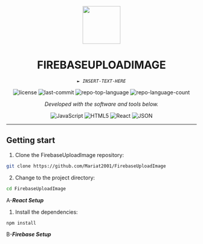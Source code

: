 <p align="center">
  <img src="https://cdn-icons-png.flaticon.com/512/6295/6295417.png" width="100" />
</p>
<p align="center">
    <h1 align="center">FIREBASEUPLOADIMAGE</h1>
</p>
<p align="center">
    <em><code>► INSERT-TEXT-HERE</code></em>
</p>
<p align="center">
	<img src="https://img.shields.io/github/license/Mariat2001/FirebaseUploadImage?style=flat&color=0080ff" alt="license">
	<img src="https://img.shields.io/github/last-commit/Mariat2001/FirebaseUploadImage?style=flat&logo=git&logoColor=white&color=0080ff" alt="last-commit">
	<img src="https://img.shields.io/github/languages/top/Mariat2001/FirebaseUploadImage?style=flat&color=0080ff" alt="repo-top-language">
	<img src="https://img.shields.io/github/languages/count/Mariat2001/FirebaseUploadImage?style=flat&color=0080ff" alt="repo-language-count">
<p>
<p align="center">
		<em>Developed with the software and tools below.</em>
</p>
<p align="center">
	<img src="https://img.shields.io/badge/JavaScript-F7DF1E.svg?style=flat&logo=JavaScript&logoColor=black" alt="JavaScript">
	<img src="https://img.shields.io/badge/HTML5-E34F26.svg?style=flat&logo=HTML5&logoColor=white" alt="HTML5">
	<img src="https://img.shields.io/badge/React-61DAFB.svg?style=flat&logo=React&logoColor=black" alt="React">
	<img src="https://img.shields.io/badge/JSON-000000.svg?style=flat&logo=JSON&logoColor=white" alt="JSON">
</p>
<hr>

##  Getting start

1. Clone the FirebaseUploadImage repository:

```sh
git clone https://github.com/Mariat2001/FirebaseUploadImage
```
2. Change to the project directory:

```sh
cd FirebaseUploadImage
```
  A-***React Setup***
  
1. Install the dependencies:

```sh
npm install
```
  B-***Firebase Setup***









